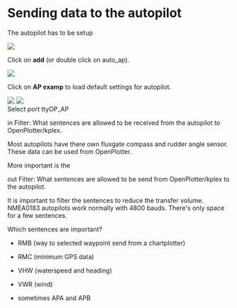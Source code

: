 # Sending data to the autopilot

The autopilot has to be setup

![](setup-autopilot-window.jpg)

Click on **add** \(or double click on auto\_ap\).

![](setup-autopilot-window1.jpg)

Click on **AP examp** to load default settings for autopilot.

![](setup-autopilot-window2.jpg)       ![](setup-autopilot-window3.jpg)  
                                                                                                                                                         Select port ttyOP\_AP

in Filter: What sentences are allowed to be received from the autopilot to OpenPlotter/kplex.

Most autopilots have there own fluxgate compass and rudder angle sensor. These data can be used from OpenPlotter.

More important is the

out Filter: What sentences are allowed to be send from OpenPlotter/kplex to the autopilot.

It is important to filter the sentences to reduce the transfer volume. NMEA0183 autopilots work normally with 4800 bauds. There's only space for a few sentences.

Which sentences are important?

* RMB \(way to selected waypoint send from a chartplotter\)

* RMC \(minimum GPS data\)

* VHW \(waterspeed and heading\)

* VWR \(wind\)

* sometimes APA and APB




